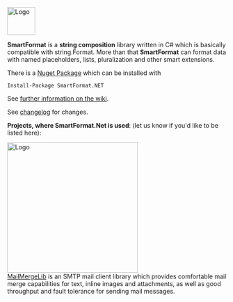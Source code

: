 <img src="https://raw.githubusercontent.com/scottrippey/SmartFormat.NET/master/SmartFormat_64x64.png" width="64" alt="Logo">

**SmartFormat** is a **string composition** library written in C# which is basically compatible with string.Format. More than that **SmartFormat** can format data with named placeholders, lists, pluralization and other smart extensions.

There is a [Nuget Package](https://www.nuget.org/packages/SmartFormat.NET/) which can be installed with

```Install-Package SmartFormat.NET```

See [further information on the wiki](https://github.com/scottrippey/SmartFormat.NET/wiki).

See [changelog](CHANGES.md) for changes.

**Projects, where SmartFormat.Net is used**:
(let us know if you'd like to be listed here):

[<img src="https://raw.githubusercontent.com/axuno/MailMergeLib/master/MailMergeLlib.png" width="300" alt="Logo">](https://github.com/axuno/MailMergeLib)<br/>
[MailMergeLib](https://github.com/axuno/MailMergeLib) is an SMTP mail client library which provides comfortable mail merge capabilities for text, inline images and attachments, as well as good throughput and fault tolerance for sending mail messages.
